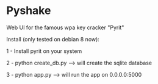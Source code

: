 # Pyshake
Web UI for the famous wpa key cracker "Pyrit"

Install (only tested on debian 8 now):

  1 - Install pyrit on your system
  
  2 - python create_db.py  --> will create the sqlite database
  
  3 - python app.py --> will run the app on 0.0.0.0:5000

